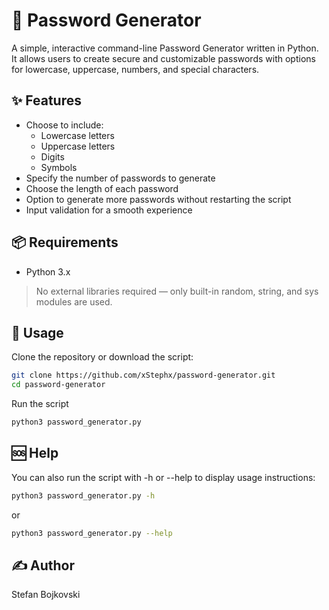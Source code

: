 # 🔐 Password Generator

A simple, interactive command-line Password Generator written in Python. It allows users to create secure and customizable passwords with options for lowercase, uppercase, numbers, and special characters.

## ✨ Features

- Choose to include:
  - Lowercase letters
  - Uppercase letters
  - Digits
  - Symbols
- Specify the number of passwords to generate
- Choose the length of each password
- Option to generate more passwords without restarting the script
- Input validation for a smooth experience

## 📦 Requirements

- Python 3.x

> No external libraries required — only built-in random, string, and sys modules are used.

## 🚀 Usage

Clone the repository or download the script:

```bash
git clone https://github.com/xStephx/password-generator.git
cd password-generator
```
Run the script
```bash
python3 password_generator.py
```

## 🆘 Help

You can also run the script with -h or --help to display usage instructions:

```bash
python3 password_generator.py -h
```
or
```bash
python3 password_generator.py --help
```

## ✍️ Author
Stefan Bojkovski